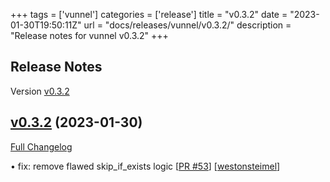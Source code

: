 +++
tags = ['vunnel']
categories = ['release']
title = "v0.3.2"
date = "2023-01-30T19:50:11Z"
url = "docs/releases/vunnel/v0.3.2/"
description = "Release notes for vunnel v0.3.2"
+++

## Release Notes

Version [v0.3.2](https://github.com/anchore/vunnel/releases/tag/v0.3.2)

## [v0.3.2](https://github.com/anchore/vunnel/tree/v0.3.2) (2023-01-30)

[Full Changelog](https://github.com/anchore/vunnel/compare/v0.3.1...v0.3.2)

• fix: remove flawed skip_if_exists logic [[PR #53](https://github.com/anchore/vunnel/pull/53)] [[westonsteimel](https://github.com/westonsteimel)]
